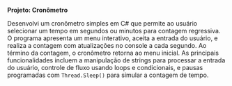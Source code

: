 
**Projeto: Cronômetro**

Desenvolvi um cronômetro simples em C# que permite ao usuário selecionar um tempo em segundos ou minutos para contagem regressiva. 
O programa apresenta um menu interativo, aceita a entrada do usuário, e realiza a contagem com atualizações no console a cada segundo. 
Ao término da contagem, o cronômetro retorna ao menu inicial. As principais funcionalidades incluem a manipulação de strings para processar a entrada do usuário,
controle de fluxo usando loops e condicionais, e pausas programadas com `Thread.Sleep()` para simular a contagem de tempo. 


